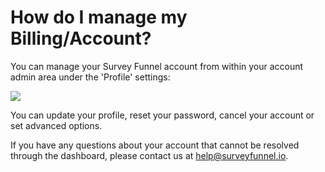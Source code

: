 # How do I manage my Billing/Account?

You can manage your Survey Funnel account from within your account admin area under the 'Profile' settings:

![](https://d33v4339jhl8k0.cloudfront.net/docs/assets/53974d6ce4b0c76107b109d1/images/592d884b0428634b4a3389a1/file-%20eYNvfs8usY.png)

You can update your profile, reset your password, cancel your account or set advanced options.

If you have any questions about your account that cannot be resolved through the dashboard, please contact us at [help@surveyfunnel.io](mailto:mailto:help@surveyfunnel.io).

